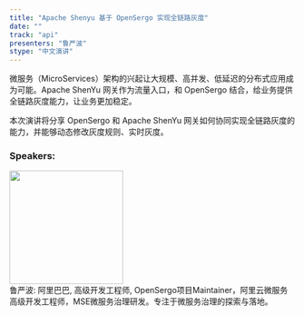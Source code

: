 ```yaml
---
title: "Apache Shenyu 基于 OpenSergo 实现全链路灰度"
date: "" 
track: "api"
presenters: "鲁严波"
stype: "中文演讲"
---
```

微服务（MicroServices）架构的兴起让大规模、高并发、低延迟的分布式应用成为可能。Apache ShenYu 网关作为流量入口，和 OpenSergo 结合，给业务提供全链路灰度能力，让业务更加稳定。

本次演讲将分享 OpenSergo 和 Apache ShenYu 网关如何协同实现全链路灰度的能力，并能够动态修改灰度规则、实时灰度。

 ### Speakers: 
 <img src="images/speaker/1179.png" width="200" /><br>鲁严波: 阿里巴巴, 高级开发工程师, OpenSergo项目Maintainer，阿里云微服务高级开发工程师，MSE微服务治理研发。专注于微服务治理的探索与落地。

 